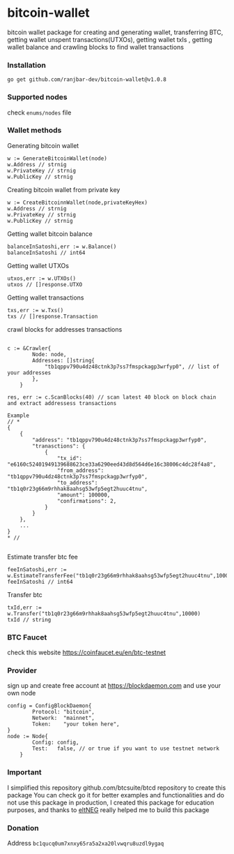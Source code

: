 # bitcoin-wallet
bitcoin wallet package for creating and generating wallet, transferring BTC, getting wallet unspent transactions(UTXOs), getting wallet txIs , getting wallet balance and crawling blocks to find wallet transactions

### Installation
```
go get github.com/ranjbar-dev/bitcoin-wallet@v1.0.8
```

### Supported nodes
check `enums/nodes` file  

### Wallet methods

Generating bitcoin wallet
```
w := GenerateBitcoinWallet(node)
w.Address // strnig 
w.PrivateKey // strnig 
w.PublicKey // strnig 
```

Creating bitcoin wallet from private key
```
w := CreateBitcoinnWallet(node,privateKeyHex)
w.Address // strnig 
w.PrivateKey // strnig 
w.PublicKey // strnig 
```

Getting wallet bitcoin balance
```
balanceInSatoshi,err := w.Balance()
balanceInSatoshi // int64
```

Getting wallet UTXOs
```
utxos,err := w.UTXOs()
utxos // []response.UTXO
```

Getting wallet transactions
```
txs,err := w.Txs()
txs // []response.Transaction
```

crawl blocks for addresses transactions
```

c := &Crawler{
		Node: node, 
		Addresses: []string{
			"tb1qppv790u4dz48ctnk3p7ss7fmspckagp3wrfyp0", // list of your addresses
		},
	}
	
res, err := c.ScanBlocks(40) // scan latest 40 block on block chain and extract addressess transactions 

Example 
// *
{
    {
        "address": "tb1qppv790u4dz48ctnk3p7ss7fmspckagp3wrfyp0",
        "tranasctions": {
            {
                "tx_id": "e6160c52401949139688623ce33a6290eed43d8d564d6e16c38006c4dc28f4a8",
                "from_address": "tb1qppv790u4dz48ctnk3p7ss7fmspckagp3wrfyp0",
                "to_address": "tb1q0r23g66m9rhhak8aahsg53wfp5egt2huuc4tnu",
                "amount": 100000,
                "confirmations": 2,
            }
        }
    },
    ...
}
* // 
	
```

Estimate transfer btc fee
```
feeInSatoshi,err := w.EstimateTransferFee("tb1q0r23g66m9rhhak8aahsg53wfp5egt2huuc4tnu",10000)
feeInSatoshi // int64
```

Transfer btc
```
txId,err := w.Transfer("tb1q0r23g66m9rhhak8aahsg53wfp5egt2huuc4tnu",10000)
txId // string
```

### BTC Faucet
check this website https://coinfaucet.eu/en/btc-testnet

### Provider 
sign up and create free account at https://blockdaemon.com and use your own node  
```
config = ConfigBlockDaemon{
		Protocol: "bitcoin",
		Network:  "mainnet",
		Token:    "your token here",
}
node := Node{
		Config: config,
		Test:   false, // or true if you want to use testnet network
	}
```
### Important
I simplified this repository github.com/btcsuite/btcd repository to create this package You can check go it for better examples and functionalities and do not use this package in production, I created this package for education purposes, 
and thanks to [eltNEG](https://github.com/eltNEG) really helped me to build this package


### Donation
Address `bc1qucq0um7xnxy65ra5a2xa20lvwqru8uzdl9ygaq`